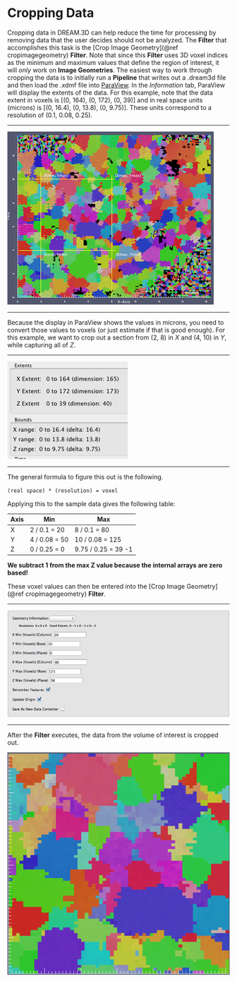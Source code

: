 Cropping Data 
========

Cropping data in DREAM.3D can help reduce the time for processing by removing data that the user decides should not be analyzed. The **Filter** that accomplishes this task is the [Crop Image Geometry](@ref cropimagegeometry) **Filter**. Note that since this **Filter** uses 3D voxel indices as the minimum and maximum values that define the region of interest, it will _only_ work on **Image Geometries**. The easiest way to work through cropping the data is to initially run a **Pipeline** that writes out a .dream3d file and then load the .xdmf file into [ParaView](http://www.paraview.org). In the _Information_ tab, ParaView will display the extents of the data. For this example, note that the data extent in voxels is [(0, 164), (0, 172), (0, 39)] and in real space units (microns) is [(0, 16.4), (0, 13.8), (0, 9.75)]. These units correspond to a resolution of (0.1, 0.08, 0.25).

-----

![Region of Interest for Cropping](Images/Annotated_Small.png)

-----

 Because the display in ParaView shows the values in microns, you need to convert those values to voxels (or just estimate if that is good enough). For this example, we want to crop out a section from (2, 8) in *X* and (4, 10) in *Y*, while capturing all of *Z*.

-------

![ParaView Data Properties](Images/ParaView_DataExtents.png)

------

The general formula to figure this out is the following.

    (real space) * (resolution) = voxel

Applying this to the sample data gives the following table:

| Axis | Min | Max |
|---------|-----|-----|
| X | 2 / 0.1 = 20 | 8 / 0.1 = 80 |
| Y | 4 / 0.08 = 50 | 10 / 0.08 = 125 |
| Z | 0 / 0.25 = 0 | 9.75 / 0.25 = 39 -1 |

**We subtract 1 from the max Z value because the internal arrays are zero based!**

These voxel values can then be entered into the [Crop Image Geometry](@ref cropimagegeometry) **Filter**.

------

![Crop Volume Filter](Images/CropData_Filter.png)

------

After the **Filter** executes, the data from the volume of interest is cropped out.


![Data Volume After Cropping](Images/Cropped_Data.png)


